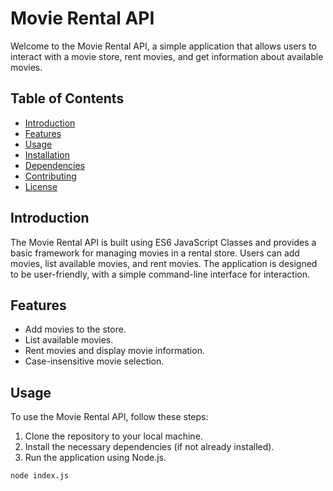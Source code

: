# Movie Rental API

Welcome to the Movie Rental API, a simple application that allows users to interact with a movie store, rent movies, and get information about available movies.

## Table of Contents

- [Introduction](#introduction)
- [Features](#features)
- [Usage](#usage)
- [Installation](#installation)
- [Dependencies](#dependencies)
- [Contributing](#contributing)
- [License](#license)

## Introduction

The Movie Rental API is built using ES6 JavaScript Classes and provides a basic framework for managing movies in a rental store. Users can add movies, list available movies, and rent movies. The application is designed to be user-friendly, with a simple command-line interface for interaction.

## Features

- Add movies to the store.
- List available movies.
- Rent movies and display movie information.
- Case-insensitive movie selection.

## Usage

To use the Movie Rental API, follow these steps:

1. Clone the repository to your local machine.
2. Install the necessary dependencies (if not already installed).
3. Run the application using Node.js.

```bash
node index.js
